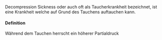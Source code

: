 Decompression Sickness oder auch oft als Taucherkrankheit bezeichnet, ist eine Krankheit welche auf Grund des Tauchens auftauchen kann.

#### Definition
Während dem Tauchen herrscht ein höherer Partialdruck